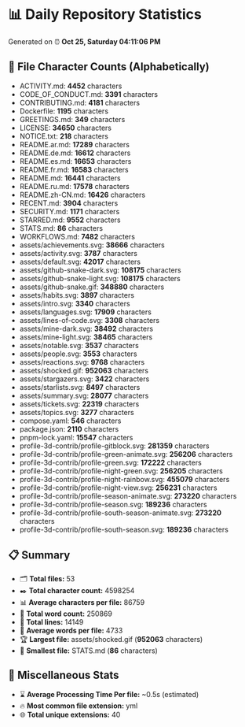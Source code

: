 # 📊 Daily Repository Statistics
Generated on ⏰ **Oct 25, Saturday 04:11:06 PM**

## 📂 File Character Counts (Alphabetically)
- ACTIVITY.md: **4452** characters
- CODE_OF_CONDUCT.md: **3391** characters
- CONTRIBUTING.md: **4181** characters
- Dockerfile: **1195** characters
- GREETINGS.md: **349** characters
- LICENSE: **34650** characters
- NOTICE.txt: **218** characters
- README.ar.md: **17289** characters
- README.de.md: **16612** characters
- README.es.md: **16653** characters
- README.fr.md: **16583** characters
- README.md: **16441** characters
- README.ru.md: **17578** characters
- README.zh-CN.md: **16426** characters
- RECENT.md: **3904** characters
- SECURITY.md: **1171** characters
- STARRED.md: **9552** characters
- STATS.md: **86** characters
- WORKFLOWS.md: **7482** characters
- assets/achievements.svg: **38666** characters
- assets/activity.svg: **3787** characters
- assets/default.svg: **42017** characters
- assets/github-snake-dark.svg: **108175** characters
- assets/github-snake-light.svg: **108175** characters
- assets/github-snake.gif: **348880** characters
- assets/habits.svg: **3897** characters
- assets/intro.svg: **3340** characters
- assets/languages.svg: **17909** characters
- assets/lines-of-code.svg: **3308** characters
- assets/mine-dark.svg: **38492** characters
- assets/mine-light.svg: **38465** characters
- assets/notable.svg: **3537** characters
- assets/people.svg: **3553** characters
- assets/reactions.svg: **9768** characters
- assets/shocked.gif: **952063** characters
- assets/stargazers.svg: **3422** characters
- assets/starlists.svg: **8497** characters
- assets/summary.svg: **28077** characters
- assets/tickets.svg: **22319** characters
- assets/topics.svg: **3277** characters
- compose.yaml: **546** characters
- package.json: **2110** characters
- pnpm-lock.yaml: **15547** characters
- profile-3d-contrib/profile-gitblock.svg: **281359** characters
- profile-3d-contrib/profile-green-animate.svg: **256206** characters
- profile-3d-contrib/profile-green.svg: **172222** characters
- profile-3d-contrib/profile-night-green.svg: **256205** characters
- profile-3d-contrib/profile-night-rainbow.svg: **455079** characters
- profile-3d-contrib/profile-night-view.svg: **256231** characters
- profile-3d-contrib/profile-season-animate.svg: **273220** characters
- profile-3d-contrib/profile-season.svg: **189236** characters
- profile-3d-contrib/profile-south-season-animate.svg: **273220** characters
- profile-3d-contrib/profile-south-season.svg: **189236** characters

## 📋 Summary
- 🗂️ **Total files:** 53
- ✒️ **Total character count:** 4598254
- 📊 **Average characters per file:** 86759
- 📝 **Total word count:** 250869
- 🧾 **Total lines:** 14149
- 📐 **Average words per file:** 4733
- 🏆 **Largest file:** assets/shocked.gif (**952063** characters)
- 🥉 **Smallest file:** STATS.md (**86** characters)

## 🌟 Miscellaneous Stats
- ⌛ **Average Processing Time Per file:** ~0.5s (estimated)
- 🔥 **Most common file extension:** yml
- 🌐 **Total unique extensions:** 40
